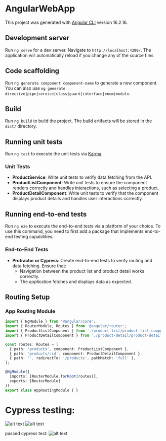 # AngularWebApp

This project was generated with [Angular CLI](https://github.com/angular/angular-cli) version 16.2.16.

## Development server

Run `ng serve` for a dev server. Navigate to `http://localhost:4200/`. The application will automatically reload if you change any of the source files.

## Code scaffolding

Run `ng generate component component-name` to generate a new component. You can also use `ng generate directive|pipe|service|class|guard|interface|enum|module`.

## Build

Run `ng build` to build the project. The build artifacts will be stored in the `dist/` directory.

## Running unit tests

Run `ng test` to execute the unit tests via [Karma](https://karma-runner.github.io).

### Unit Tests

- **ProductService**: Write unit tests to verify data fetching from the API.
- **ProductListComponent**: Write unit tests to ensure the component renders correctly and handles interactions, such as selecting a product.
- **ProductDetailComponent**: Write unit tests to verify that the component displays product details and handles user interactions correctly.

## Running end-to-end tests

Run `ng e2e` to execute the end-to-end tests via a platform of your choice. To use this command, you need to first add a package that implements end-to-end testing capabilities.

### End-to-End Tests

- **Protractor or Cypress**: Create end-to-end tests to verify routing and data fetching. Ensure that:
  - Navigation between the product list and product detail works correctly.
  - The application fetches and displays data as expected.

## Routing Setup

### App Routing Module

```typescript
import { NgModule } from '@angular/core';
import { RouterModule, Routes } from '@angular/router';
import { ProductListComponent } from './product-list/product-list.component';
import { ProductDetailComponent } from './product-detail/product-detail.component';

const routes: Routes = [
  { path: 'products', component: ProductListComponent },
  { path: 'products/:id', component: ProductDetailComponent },
  { path: '', redirectTo: '/products', pathMatch: 'full' },
];

@NgModule({
  imports: [RouterModule.forRoot(routes)],
  exports: [RouterModule]
})
export class AppRoutingModule { }
``````

# Cypress testing:

![alt text](image.png)
![alt text](image-1.png)

passed cypress test:
![alt text](image-2.png)
